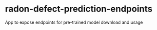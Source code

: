 # radon-defect-prediction-endpoints
App to expose endpoints for pre-trained model download and usage
